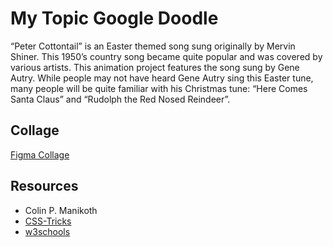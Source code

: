 # My Topic Google Doodle

“Peter Cottontail” is an Easter themed song sung originally by Mervin Shiner. This 1950’s country song became quite popular and was covered by various artists. This animation project features the song sung by Gene Autry. While people may not have heard Gene Autry sing this Easter tune, many people will be quite familiar with his Christmas tune: “Here Comes Santa Claus” and “Rudolph the Red Nosed Reindeer”.

## Collage

[Figma Collage](https://www.figma.com/file/zz60NLzz1XrwHAwk6BksSu/Glumbik-Google-Doodle?node-id=0%3A1)

## Resources

- Colin P. Manikoth
- [CSS-Tricks](https://css-tricks.com/)
- [w3schools](https://www.w3schools.com/)
